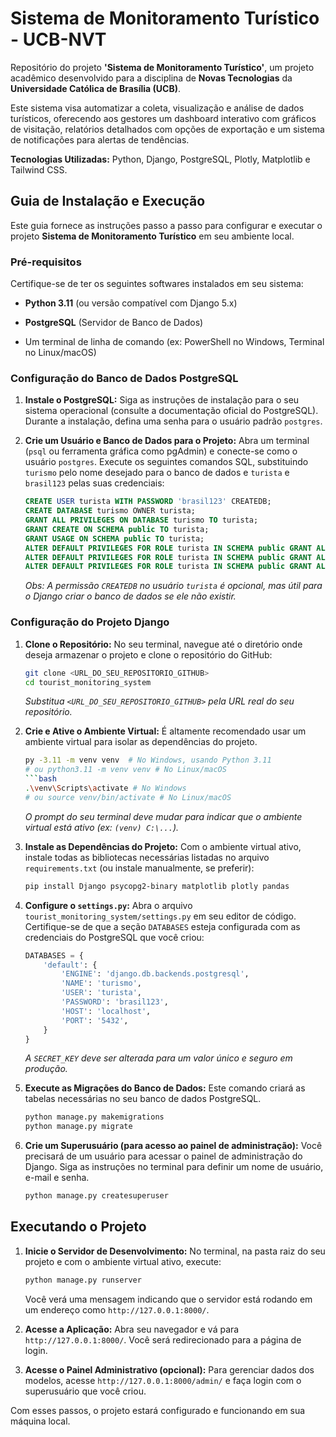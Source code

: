
# Sistema de Monitoramento Turístico - UCB-NVT

Repositório do projeto **'Sistema de Monitoramento Turístico'**, um projeto acadêmico desenvolvido para a disciplina de **Novas Tecnologias** da **Universidade Católica de Brasília (UCB)**.

Este sistema visa automatizar a coleta, visualização e análise de dados turísticos, oferecendo aos gestores um dashboard interativo com gráficos de visitação, relatórios detalhados com opções de exportação e um sistema de notificações para alertas de tendências.

**Tecnologias Utilizadas:** Python, Django, PostgreSQL, Plotly, Matplotlib e Tailwind CSS.

## Guia de Instalação e Execução

Este guia fornece as instruções passo a passo para configurar e executar o projeto **Sistema de Monitoramento Turístico** em seu ambiente local.

### Pré-requisitos

Certifique-se de ter os seguintes softwares instalados em seu sistema:

* **Python 3.11** (ou versão compatível com Django 5.x)

* **PostgreSQL** (Servidor de Banco de Dados)

* Um terminal de linha de comando (ex: PowerShell no Windows, Terminal no Linux/macOS)

### Configuração do Banco de Dados PostgreSQL

1.  **Instale o PostgreSQL:** Siga as instruções de instalação para o seu sistema operacional (consulte a documentação oficial do PostgreSQL). Durante a instalação, defina uma senha para o usuário padrão `postgres`.

2.  **Crie um Usuário e Banco de Dados para o Projeto:**
    Abra um terminal (`psql` ou ferramenta gráfica como pgAdmin) e conecte-se como o usuário `postgres`. Execute os seguintes comandos SQL, substituindo `turismo` pelo nome desejado para o banco de dados e `turista` e `brasil123` pelas suas credenciais:

    ```sql
    CREATE USER turista WITH PASSWORD 'brasil123' CREATEDB;
    CREATE DATABASE turismo OWNER turista;
    GRANT ALL PRIVILEGES ON DATABASE turismo TO turista;
    GRANT CREATE ON SCHEMA public TO turista;
    GRANT USAGE ON SCHEMA public TO turista;
    ALTER DEFAULT PRIVILEGES FOR ROLE turista IN SCHEMA public GRANT ALL ON TABLES TO turista;
    ALTER DEFAULT PRIVILEGES FOR ROLE turista IN SCHEMA public GRANT ALL ON SEQUENCES TO turista;
    ALTER DEFAULT PRIVILEGES FOR ROLE turista IN SCHEMA public GRANT ALL ON FUNCTIONS TO turista;
    ```

    *Obs: A permissão `CREATEDB` no usuário `turista` é opcional, mas útil para o Django criar o banco de dados se ele não existir.*

### Configuração do Projeto Django

1.  **Clone o Repositório:**
    No seu terminal, navegue até o diretório onde deseja armazenar o projeto e clone o repositório do GitHub:

    ```bash
    git clone <URL_DO_SEU_REPOSITORIO_GITHUB>
    cd tourist_monitoring_system
    ```

    *Substitua `<URL_DO_SEU_REPOSITORIO_GITHUB>` pela URL real do seu repositório.*

2.  **Crie e Ative o Ambiente Virtual:**
    É altamente recomendado usar um ambiente virtual para isolar as dependências do projeto.

    ```bash
    py -3.11 -m venv venv  # No Windows, usando Python 3.11
    # ou python3.11 -m venv venv # No Linux/macOS
    ```bash
    .\venv\Scripts\activate # No Windows
    # ou source venv/bin/activate # No Linux/macOS
    ```

    *O prompt do seu terminal deve mudar para indicar que o ambiente virtual está ativo (ex: `(venv) C:\...`).*

3.  **Instale as Dependências do Projeto:**
    Com o ambiente virtual ativo, instale todas as bibliotecas necessárias listadas no arquivo `requirements.txt` (ou instale manualmente, se preferir):

    ```bash
    pip install Django psycopg2-binary matplotlib plotly pandas
    ```

4.  **Configure o `settings.py`:**
    Abra o arquivo `tourist_monitoring_system/settings.py` em seu editor de código. Certifique-se de que a seção `DATABASES` esteja configurada com as credenciais do PostgreSQL que você criou:

    ```python
    DATABASES = {
        'default': {
            'ENGINE': 'django.db.backends.postgresql',
            'NAME': 'turismo',
            'USER': 'turista',
            'PASSWORD': 'brasil123',
            'HOST': 'localhost',
            'PORT': '5432',
        }
    }
    ```

    *A `SECRET_KEY` deve ser alterada para um valor único e seguro em produção.*

5.  **Execute as Migrações do Banco de Dados:**
    Este comando criará as tabelas necessárias no seu banco de dados PostgreSQL.

    ```bash
    python manage.py makemigrations
    python manage.py migrate
    ```

6.  **Crie um Superusuário (para acesso ao painel de administração):**
    Você precisará de um usuário para acessar o painel de administração do Django. Siga as instruções no terminal para definir um nome de usuário, e-mail e senha.

    ```bash
    python manage.py createsuperuser
    ```

## Executando o Projeto

1.  **Inicie o Servidor de Desenvolvimento:**
    No terminal, na pasta raiz do seu projeto e com o ambiente virtual ativo, execute:

    ```bash
    python manage.py runserver
    ```

    Você verá uma mensagem indicando que o servidor está rodando em um endereço como `http://127.0.0.1:8000/`.

2.  **Acesse a Aplicação:**
    Abra seu navegador e vá para `http://127.0.0.1:8000/`. Você será redirecionado para a página de login.

3.  **Acesse o Painel Administrativo (opcional):**
    Para gerenciar dados dos modelos, acesse `http://127.0.0.1:8000/admin/` e faça login com o superusuário que você criou.

Com esses passos, o projeto estará configurado e funcionando em sua máquina local.
